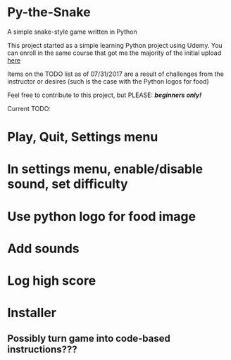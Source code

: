 # Py-the-Snake
A simple snake-style game written in Python

This project started as a simple learning Python project using Udemy.
You can enroll in the same course that got me the majority of the initial upload [here](https://www.udemy.com/python-game-development-creating-a-snake-game-from-scratch/)

Items on the TODO list as of 07/31/2017 are a result of challenges from the instructor or desires (such is the case with the Python logos for food)

Feel free to contribute to this project, but PLEASE:
***beginners only!***

Current TODO:
# Play, Quit, Settings menu
# In settings menu, enable/disable sound, set difficulty
# Use python logo for food image
# Add sounds
# Log high score
# Installer

## Possibly turn game into code-based instructions???
